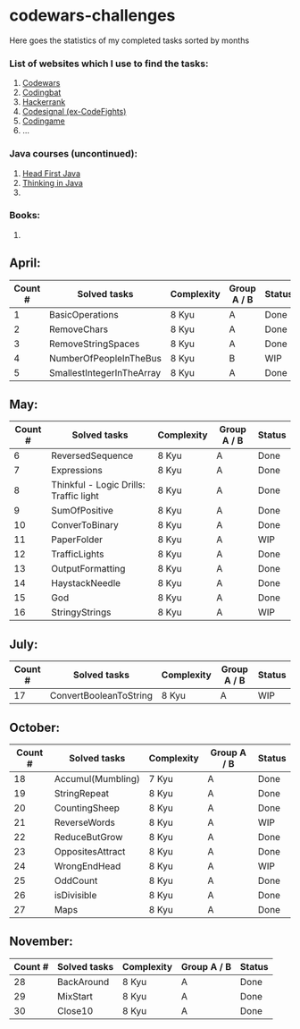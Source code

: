 # codewars-challenges

Here goes the statistics of my completed tasks sorted by months

### List of websites which I use to find the tasks:
1. [Codewars](https://codewars.com)
2. [Codingbat](https://codingbat.com)
3. [Hackerrank](https://www.hackerrank.com)
4. [Codesignal (ex-CodeFights)](https://app.codesignal.com)
5. [Codingame](https://www.codingame.com)
6. ...

### Java courses (uncontinued):
1. [Head First Java](https://www.oreilly.com/library/view/head-first-java/0596009208/)
2. [Thinking in Java](https://sophia.javeriana.edu.co/~cbustaca/docencia/POO-2016-01/documentos/Thinking_in_Java_4th_edition.pdf)
3.

### Books:
1. 

## April:
|   Count # |   Solved tasks      |   Complexity|   Group A / B|   Status|
|-----------|-----------------------------|-------------|--------------|---------|
|1          | BasicOperations             |  8 Kyu      |      A       |   Done  |
|2          | RemoveChars                 |  8 Kyu      |      A       |   Done  |
|3          | RemoveStringSpaces          |  8 Kyu      |      A       |   Done  |
|4          | NumberOfPeopleInTheBus      |  8 Kyu      |      B       |   WIP   |
|5          | SmallestIntegerInTheArray   |  8 Kyu      |      A       |   Done  |

## May:
|   Count # |   Solved tasks      |   Complexity|   Group A / B|   Status|
|-----------|-----------------------------|-------------|--------------|---------|
|6          | ReversedSequence                                |  8 Kyu           |      A        |     Done  |
|7          | Expressions                                     |  8 Kyu           |      A        |     Done  |
|8          | Thinkful - Logic Drills: Traffic light          |  8 Kyu           |      A        |     Done  |
|9          | SumOfPositive                                   |  8 Kyu           |      A        |     Done  |
|10         | ConverToBinary                                  |  8 Kyu           |      A        |     Done  |
|11         | PaperFolder                                     |  8 Kyu           |      A        |     WIP  |
|12         | TrafficLights                                   |  8 Kyu           |      A        |     Done  |
|13         | OutputFormatting                                |  8 Kyu           |      A        |     Done  |
|14         | HaystackNeedle                                  |  8 Kyu           |      A        |     Done  |
|15         | God                                             |  8 Kyu           |      A        |     Done  |
|16         | StringyStrings                                  |  8 Kyu           |      A        |     WIP  |

## July:
|   Count # |   Solved tasks              |   Complexity|   Group A / B|   Status|
|-----------|-----------------------------|-------------|--------------|---------|
|17         | ConvertBooleanToString      |  8 Kyu      |      A       |    WIP  |
    
## October:
|   Count # |   Solved tasks              |   Complexity|   Group A / B|   Status|
|-----------|-----------------------------|-------------|--------------|---------|
|18         | Accumul(Mumbling)           |  7 Kyu      |      A       |   Done  |
|19         | StringRepeat                |  8 Kyu      |      A       |   Done  |
|20         | CountingSheep               |  8 Kyu      |      A       |   Done  |
|21         | ReverseWords                |  8 Kyu      |      A       |   WIP   |
|22         | ReduceButGrow               |  8 Kyu      |      A       |   Done  |
|23         | OppositesAttract            |  8 Kyu      |      A       |   Done  |
|24         | WrongEndHead                |  8 Kyu      |      A       |   WIP   |
|25         | OddCount                    |  8 Kyu      |      A       |   Done  |
|26         | isDivisible                 |  8 Kyu      |      A       |   Done  |
|27         | Maps                        |  8 Kyu      |      A       |   Done  |

## November:
|   Count # |   Solved tasks              |   Complexity|   Group A / B|   Status|
|-----------|-----------------------------|-------------|--------------|---------|
|28         | BackAround                  |  8 Kyu      |      A       |   Done  |
|29         | MixStart                    |  8 Kyu      |      A       |   Done  |
|30         | Close10                     |  8 Kyu      |      A       |   Done  |


